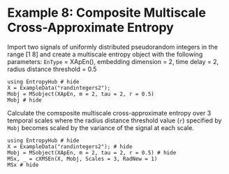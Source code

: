 # Example 8: Composite Multiscale Cross-Approximate Entropy

Import two signals of uniformly distributed pseudorandom integers in the range [1 8] and
create a multiscale entropy object with the following parameters:
`EnType` = XApEn(), embedding dimension = 2, time delay = 2, radius distance threshold = 0.5
```@example
using EntropyHub # hide
X = ExampleData("randintegers2");
Mobj = MSobject(XApEn, m = 2, tau = 2, r = 0.5)
Mobj # hide
``` 

Calculate the comsposite multiscale cross-approximate entropy over 3 temporal scales
where the radius distance threshold value (`r`) specified by `Mobj` becomes scaled by the
variance of the signal at each scale.
```@example
using EntropyHub # hide
X = ExampleData("randintegers2"); # hide 
Mobj = MSobject(XApEn, m = 2, tau = 2, r = 0.5) # hide
MSx, _ = cXMSEn(X, Mobj, Scales = 3, RadNew = 1)
MSx # hide
```